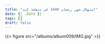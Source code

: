 ```yaml
---
title: "استهلال شهر رمضان 1440 في منطقة كبد"
date: {{ .Date }}
tags: []
draft: false
---
```


{{< figure src="/albums/album009/IMG.jpg" >}}